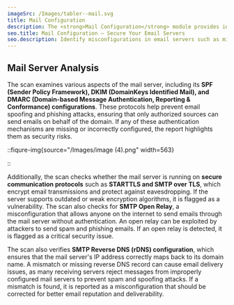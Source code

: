```yaml
---
imageSrc: /Images/tabler--mail.svg 
title: Mail Configuration
description: The <strong>Mail Configuration</strong> module provides information on the mail server associated with the target domain. Since mail servers are critical for communication, they are often targeted by attackers through misconfigurations, outdated protocols, and lack of proper authentication mechanisms. This module scans the mail server to identify potential vulnerabilities, misconfigurations, and security gaps that could lead to email spoofing, phishing attacks, or unauthorized access.
seo.title: Mail Configuration – Secure Your Email Servers
seo.description: Identify misconfigurations in email servers such as missing SPF, DKIM, or DMARC records that could lead to spoofing.
---
```


## Mail Server Analysis

The scan examines various aspects of the mail server, including its **SPF (Sender Policy Framework), DKIM (DomainKeys Identified Mail), and DMARC (Domain-based Message Authentication, Reporting & Conformance) configurations**. These protocols help prevent email spoofing and phishing attacks, ensuring that only authorized sources can send emails on behalf of the domain. If any of these authentication mechanisms are missing or incorrectly configured, the report highlights them as security risks.

::fiqure-img{source="/Images/image (4).png" width=563}

<!-- <img src="/Images/image (4).png" alt="" width="563"> -->

::

Additionally, the scan checks whether the mail server is running on **secure communication protocols** such as **STARTTLS and SMTP over TLS**, which encrypt email transmissions and protect against eavesdropping. If the server supports outdated or weak encryption algorithms, it is flagged as a vulnerability. The scan also checks for **SMTP Open Relay**, a misconfiguration that allows anyone on the internet to send emails through the mail server without authentication. An open relay can be exploited by attackers to send spam and phishing emails. If an open relay is detected, it is flagged as a critical security issue.

The scan also verifies **SMTP Reverse DNS (rDNS) configuration**, which ensures that the mail server's IP address correctly maps back to its domain name. A mismatch or missing reverse DNS record can cause email delivery issues, as many receiving servers reject messages from improperly configured mail servers to prevent spam and spoofing attacks. If a mismatch is found, it is reported as a misconfiguration that should be corrected for better email reputation and deliverability.

